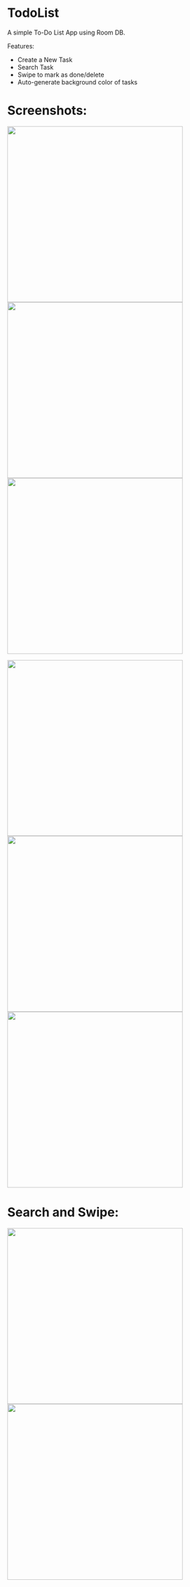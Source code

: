 # TodoList

A simple To-Do List App using Room DB.

Features: 
* Create a New Task
* Search Task
* Swipe to mark as done/delete 
* Auto-generate background color of tasks

# Screenshots:

 <img src="https://user-images.githubusercontent.com/54947362/102042197-447a1500-3df7-11eb-88dc-4524212c2299.jpeg" height="400">    <img src="https://user-images.githubusercontent.com/54947362/102042646-5f00be00-3df8-11eb-9df3-e43dac5fb1bb.jpeg" height="400">    <img src="https://user-images.githubusercontent.com/54947362/102042648-6031eb00-3df8-11eb-9254-a74130eebfee.jpeg" height="400">
 
  <img src="https://user-images.githubusercontent.com/54947362/102042647-5f995480-3df8-11eb-9806-d0f2836e7c24.jpeg" height="400">    <img src="https://user-images.githubusercontent.com/54947362/102042649-60ca8180-3df8-11eb-921e-44013a58f0fb.jpeg" height="400">    <img src="https://user-images.githubusercontent.com/54947362/102042887-fb2ac500-3df8-11eb-88ed-a1f57fe94812.jpeg" height="400">
  
 # Search and Swipe:
 
 <img src="https://user-images.githubusercontent.com/54947362/102042799-c7e83600-3df8-11eb-93fe-57b96b34e7c7.gif" height="400">    <img src="https://user-images.githubusercontent.com/54947362/102043293-10ecba00-3dfa-11eb-9186-b6a135c6446b.gif" height="400">
